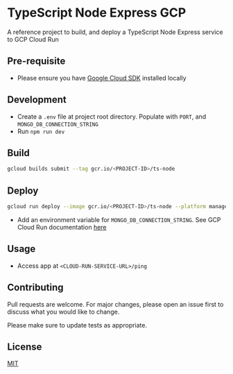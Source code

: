 # TypeScript Node Express GCP

A reference project to build, and deploy a TypeScript Node Express service to GCP Cloud Run

## Pre-requisite

- Please ensure you have [Google Cloud SDK](https://cloud.google.com/sdk/docs/install) installed locally

## Development

- Create a `.env` file at project root directory. Populate with `PORT`, and `MONGO_DB_CONNECTION_STRING`
- Run `npm run dev`

## Build

```bash
gcloud builds submit --tag gcr.io/<PROJECT-ID>/ts-node
```

## Deploy

```bash
gcloud run deploy --image gcr.io/<PROJECT-ID>/ts-node --platform managed
```

- Add an environment variable for `MONGO_DB_CONNECTION_STRING`. See GCP Cloud Run documentation [here](https://cloud.google.com/run/docs/configuring/environment-variables)

## Usage

- Access app at `<CLOUD-RUN-SERVICE-URL>/ping`

## Contributing

Pull requests are welcome. For major changes, please open an issue first to discuss what you would like to change.

Please make sure to update tests as appropriate.

## License

[MIT](https://choosealicense.com/licenses/mit/)
